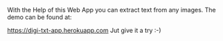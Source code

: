 With the Help of this Web App you can extract text from any images.
The demo can be found at:

https://digi-txt-app.herokuapp.com
Jut give it a try :-)
